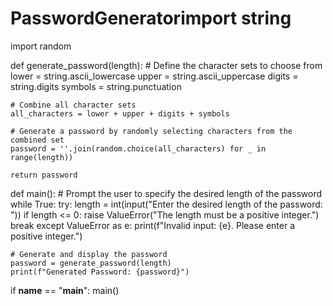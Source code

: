 # PasswordGeneratorimport string
import random

def generate_password(length):
    # Define the character sets to choose from
    lower = string.ascii_lowercase
    upper = string.ascii_uppercase
    digits = string.digits
    symbols = string.punctuation

    # Combine all character sets
    all_characters = lower + upper + digits + symbols

    # Generate a password by randomly selecting characters from the combined set
    password = ''.join(random.choice(all_characters) for _ in range(length))

    return password

def main():
    # Prompt the user to specify the desired length of the password
    while True:
        try:
            length = int(input("Enter the desired length of the password: "))
            if length <= 0:
                raise ValueError("The length must be a positive integer.")
            break
        except ValueError as e:
            print(f"Invalid input: {e}. Please enter a positive integer.")

    # Generate and display the password
    password = generate_password(length)
    print(f"Generated Password: {password}")

if __name__ == "__main__":
    main()
